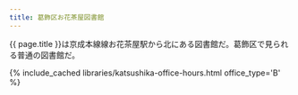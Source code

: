 ```yaml
---
title: 葛飾区お花茶屋図書館
---
```


{{ page.title }}は京成本線線お花茶屋駅から北にある図書館だ。葛飾区で見られる普通の図書館だ。

{% include_cached libraries/katsushika-office-hours.html office_type='B' %}
